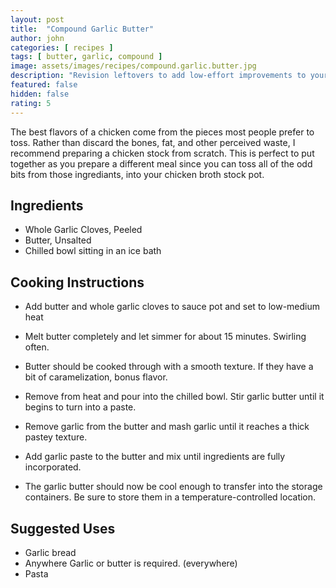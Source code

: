 ```yaml
---
layout: post
title:  "Compound Garlic Butter"
author: john
categories: [ recipes ]
tags: [ butter, garlic, compound ]
image: assets/images/recipes/compound.garlic.butter.jpg
description: "Revision leftovers to add low-effort improvements to your meals with a home made chicken broth | Leftovers Series"
featured: false
hidden: false
rating: 5
---
```


The best flavors of a chicken come from the pieces most people prefer to toss.  Rather than discard the bones, fat, and other perceived waste, I recommend preparing a chicken stock from scratch.  This is perfect to put together as you prepare a different meal since you can toss all of the odd bits from those ingrediants, into your chicken broth stock pot.

## Ingredients

- Whole Garlic Cloves, Peeled
- Butter, Unsalted
- Chilled bowl sitting in an ice bath

## Cooking Instructions

- Add butter and whole garlic cloves to sauce pot and set to low-medium heat

- Melt butter completely and let simmer for about 15 minutes.  Swirling often.

- Butter should be cooked through with a smooth texture.  If they have a bit of caramelization, bonus flavor.

- Remove from heat and pour into the chilled bowl.  Stir garlic butter until it begins to turn into a paste.

- Remove garlic from the butter and mash garlic until it reaches a thick pastey texture.

- Add garlic paste to the butter and mix until ingredients are fully incorporated.

- The garlic butter should now be cool enough to transfer into the storage containers.  Be sure to store them in a temperature-controlled location.

## Suggested Uses

- Garlic bread
- Anywhere Garlic or butter is required. (everywhere)
- Pasta
